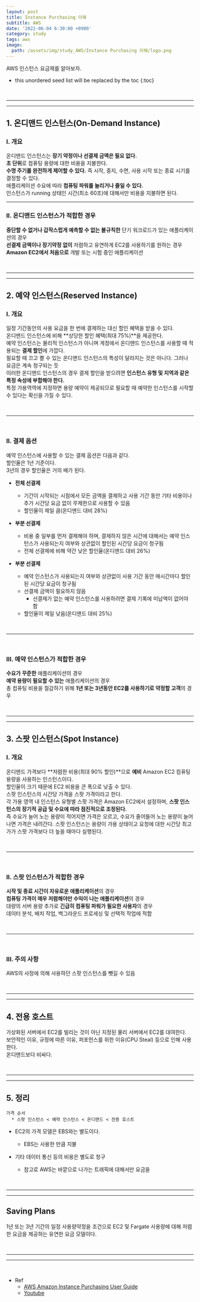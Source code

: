```yaml
---
layout: post
title: Instance Purchasing 이해
subtitle: AWS
date: '2022-06-04 6:30:00 +0900'
category: study
tags: aws
image:
  path: /assets/img/study_AWS/Instance Purchasing 이해/logo.png
---
```


AWS 인스턴스 요금제를 알아보자.

<!--more-->

* this unordered seed list will be replaced by the toc
{:toc}

<br>
<hr/>
<hr/>

## 1. 온디맨드 인스턴스(On-Demand Instance)

### I. 개요

 온디맨드 인스턴스는 **장기 약정이나 선결제 금액은 필요 없다.** <br>
 **초 단위**로 컴퓨팅 용량에 대한 비용을 지불한다.<br>
 **수명 주기를 완전하게 제어할 수 있다.** 즉 시작, 중지, 수면, 사용 시작 또는 종료 시기를 결정할 수 있다.<br>
 애플리케이션 수요에 따라 **컴퓨팅 파워를 늘리거나 줄일 수 있다.**<br>
 인스턴스가 running 상태인 시간(최소 60초)에 대해서만 비용을 지불하면 된다.

<hr>

### II. 온디맨드 인스턴스가 적합한 경우

 **중단할 수 없거나 갑작스럽게 예측할 수 없는 불규칙한** 단기 워크로드가 있는 애플리케이션의 경우 <br>
 **선결제 금액이나 장기약정 없이** 저렴하고 유연하게 EC2를 사용하기를 원하는 경우<br>
 **Amazon EC2에서 처음으로** 개발 또는 시험 중인 애플리케이션

<br>
<hr/>
<hr/>

## 2. 예약 인스턴스(Reserved Instance)

### I. 개요

 일정 기간동안의 사용 요금을 한 번에 결제하는 대신 할인 혜택을 받을 수 있다.<br>
 온디맨드 인스턴스에 비해 **상당한 할인 혜택(최대 75%)**을 제공한다.<br>
 예약 인스턴스는 물리적 인스턴스가 아니며 게정에서 온디맨드 인스턴스를 사용할 때 적용되는 **결제 할인**에 가깝다.<br>
 필요할 때 끄고 켤 수 있는 온디맨드 인스턴스의 특성이 달라지는 것은 아니다. 그러나 요금은 계속 청구되는 듯<br>
 이러한 온디맨드 인스턴스의 경우 결제 할인을 받으려면 **인스턴스 유형 및 지역과 같은 특정 속성에 부합해야 한다.**<br>
 특정 가용역역에 지정하면 용량 예약이 제공되므로 필요할 때 예약한 인스턴스를 시작할 수 있다는 확신을 가질 수 있다.<br>

<br>
<hr>
<br>

### II. 결제 옵션

 예약 인스턴스에 사용할 수 있는 결제 옵션은 다음과 같다.<br>
 할인율은 1년 기준이다.<br>
 3년의 경우 할인율은 거의 배가 된다.

 * **전체 선결제**
    + 기간이 시작되는 시점에서 모든 금액을 결제하고 사용 기간 동안 기타 비용이나 추가 시간당 요금 없이 무제한으로 사용할 수 있음
    + 할인율이 제일 큼(온디맨드 대비 28%)

 * **부분 선결제**
    + 비용 중 일부를 먼저 결제해야 하며, 결제하지 않은 시간에 대해서는 예약 인스턴스가 사용되는지 여부와 상관없이 할인된 시간당 요금이 청구됨
    + 전체 선결제에 비해 약간 낮은 할인율(온디맨드 대비 26%)

 * **부분 선결제**
    + 예약 인스턴스가 사용되는지 여부와 상관없이 사용 기간 동안 매시간마다 할인된 시간당 요금이 청구됨
    + 선결제 금액이 필요하지 않음
        - 선결제가 없는 예약 인스턴스를 사용하려면 결제 기록에 미납액이 없어야 함
    + 할인율이 제일 낮음(온디맨드 대비 25%)

<br>
<hr>
<br>

### III. 예약 인스턴스가 적합한 경우

 **수요가 꾸준한** 애플리케이션의 경우<br>
 **예약 용량이 필요할 수 있는** 애플리케이션의 경우<br>
 총 컴퓨팅 비용을 절감하기 위해 **1년 또는 3년동안 EC2를 사용하기로 약정할 고객**의 경우<br>
 
<br>
<hr/>
<hr/>

## 3. 스팟 인스턴스(Spot Instance)

### I. 개요
 
 온디맨드 가격보다 **저렴한 비용(최대 90% 할인)**으로 **예비** Amazon EC2 컴퓨팅 용량을 사용하는 인스턴스이다.<br>
 할인율이 크기 때문에 EC2 비용을 큰 폭으로 낮출 수 있다.<br>
 스팟 인스턴스의 시간당 가격을 스팟 가격이라고 한다.<br>
 각 가용 영역 내 인스턴스 유형별 스팟 가격은 Amazon EC2에서 설정하며, **스팟 인스턴스의 장기적 공급 및 수요에 따라 점진적으로 조정된다.**<br>
 즉 수요가 늘어 노는 용량이 적어지면 가격은 오르고, 수요가 줄어들어 노는 용량이 늘어나면 가격은 내려간다.
 스팟 인스턴스는 용량이 가용 상태이고 요청에 대한 시간당 최고가가 스팟 가격보다 더 높을 때마다 실행된다.
 
<br>
<hr>
<br>

### II. 스팟 인스턴스가 적합한 경우

 **시작 및 종료 시간이 자유로운 애플리케이션**의 경우<br>
 **컴퓨팅 가격이 매우 저렴해야만 수익이 나는 애플리케이션**의 경우<br>
 대량의 서버 용량 추가로 **긴급히 컴퓨팅 파워가 필요한 사용자**의 경우<br>
 데이터 분석, 배치 작업, 백그라운드 프로세싱 및 선택적 작업에 적합

<br>
<hr>
<br>

### III. 주의 사항

 AWS의 사정에 의해 사용하던 스팟 인스턴스를 뺏길 수 있음

<br>
<hr/>
<hr/>

## 4. 전용 호스트

가상화된 서버에서 EC2를 빌리는 것이 아닌 지정된 물리 서버에서 EC2를 대여한다.<br>
보안적인 이유, 규정에 따른 이유, 퍼포먼스를 위한 이유(CPU Steal) 등으로 인해 사용한다.<br>
온디맨드보다 비싸다.

<br>
<hr/>
<hr/>

## 5. 정리

    가격 순서
      * 스팟 인스턴스 < 예약 인스턴스 < 온디맨드 < 전용 호스트

   * EC2의 가격 모델은 EBS와는 별도이다.
      + EBS는 사용한 만큼 지불
   
   * 기타 데이터 통신 등의 비용은 별도로 청구
      + 참고로 AWS는 바깥으로 나가는 트래픽에 대해서만 요금을

<br>
<hr/>
<hr/>

## Saving Plans

 1년 또는 3년 기간의 일정 사용량약정을 조건으로 EC2 및 Fargate 사용량에 대해 저렴한 요금을 제공하는 유연한 요금 모델이다.

<br>
<hr/>
<hr/>
<br>


* Ref
  - [AWS Amazon Instance Purchasing User Guide](https://docs.aws.amazon.com/ko_kr/ko_kr/AWSEC2/latest/WindowsGuide/instance-purchasing-options.html)
  - [Youtube](https://www.youtube.com/watch?v=0LaVUIkI4h4&list=PLuHgQVnccGMC5AYnBg8ffg5utOLwEj4fZ&index=7&ab_channel=%EC%83%9D%ED%99%9C%EC%BD%94%EB%94%A9)
